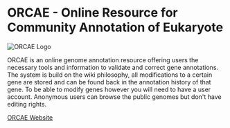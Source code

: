 # ORCAE - Online Resource for Community Annotation of Eukaryote

![ORCAE Logo](https://bioinformatics.psb.ugent.be/orcae/img/logos/orcae_logo.png)

ORCAE is an online genome annotation resource offering users the necessary tools and information to validate and correct gene annotations. The system is build on the wiki philosophy, all modifications to a certain gene are stored and can be found back in the annotation history of that gene. To be able to modify genes however you will need to have a user account. Anonymous users can browse the public genomes but don't have editing rights.

[ORCAE Website](https://bioinformatics.psb.ugent.be/orcae/)
